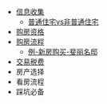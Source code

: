 - [信息收集](/信息收集)
  - [普通住宅vs非普通住宅](/普通住宅vs非普通住宅)
- [购房资格](/购房资格)
- [购房流程](/购房流程)
  - [例-新房购买-斐丽名邸](/例_新房购买_斐丽名邸)
- [交易税费](/交易税费)
- 房产选择
- 看房流程
- 踩坑必备
